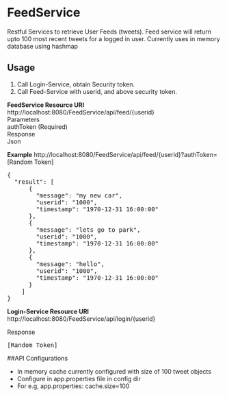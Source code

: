 # FeedService

Restful Services to retrieve User Feeds (tweets). Feed service will return upto 100 most recent tweets for a logged in user.
Currently uses in memory database using hashmap 

## Usage
1. Call Login-Service, obtain Security token.
2. Call Feed-Service with userid, and above security token.


<b>FeedService Resource URI</b><br>
http://localhost:8080/FeedService/api/feed/{userid}<br>
Parameters<br>
authToken (Required)<br>
Response<br>
Json<br>

<b>Example</b>
http://localhost:8080/FeedService/api/feed/{userid}?authToken=[Random Token]
<pre>
{
  "result": [
      {
        "message": "my new car",
        "userid": "1000",
        "timestamp": "1970-12-31 16:00:00"
      },
      {
        "message": "lets go to park",
        "userid": "1000",
        "timestamp": "1970-12-31 16:00:00"
      },
      {
        "message": "hello",
        "userid": "1000",
        "timestamp": "1970-12-31 16:00:00"
      }
    ] 
}</pre>


<b>Login-Service Resource URI</b><br>
http://localhost:8080/FeedService/api/login/{userid}<br>

Response<br>
<pre>[Random Token]</pre>




##API Configurations
* In memory cache currently configured with size of 100 tweet objects
* Configure in app.properties file in config dir
* For e.g, app.properties:
cache.size=100


